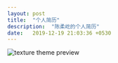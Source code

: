 ```yaml
---
layout: post
title:  "个人简历"
description:  "陈柔屹的个人简历"
date:   2019-12-19 21:03:36 +0530
---
```


![texture theme preview](/blog/assets/images/jl.png)
